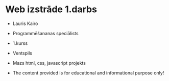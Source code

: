 # Web izstrāde 1.darbs

* Lauris Kairo
* Programmēšananas speciālists
* 1.kurss
*  Ventspils
* Mazs html, css, javascript projekts

* The content provided is for educational and informational purpose only!
